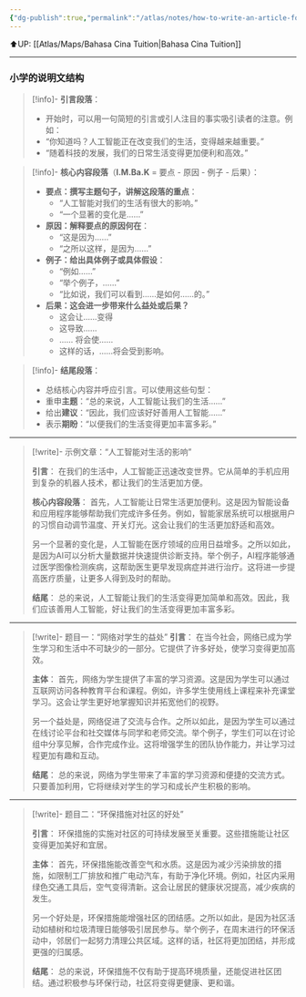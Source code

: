 ```yaml
---
{"dg-publish":true,"permalink":"/atlas/notes/how-to-write-an-article-for-uasa-chinese-essay-questions/"}
---
```


⬆️UP: [[Atlas/Maps/Bahasa Cina Tuition\|Bahasa Cina Tuition]]

---

### 小学的说明文结构

> [!info]- **引言段落**：
> - 开始时，可以用一句简短的引言或引人注目的事实吸引读者的注意。例如：
> - “你知道吗？人工智能正在改变我们的生活，变得越来越重要。”
> - “随着科技的发展，我们的日常生活变得更加便利和高效。”

> [!info]- **核心内容段落**（**I.M.Ba.K** = 要点 - 原因 - 例子 - 后果）：
> - **要点：撰写主题句子，讲解这段落的重点**：
> 	- “人工智能对我们的生活有很大的影响。”
> 	- “一个显著的变化是……”
> - **原因：解释要点的原因何在**：
> 	- “这是因为……”
> 	- “之所以这样，是因为……”
> - **例子：给出具体例子或具体假设**：
> 	- “例如……”
> 	- “举个例子，……”
> 	- “比如说，我们可以看到……是如何……的。”
> - **后果：这会进一步带来什么益处或后果？**
> 	- 这会让......变得
> 	- 这导致......
> 	- ...... 将会使......
> 	- 这样的话，......将会受到影响。

> [!info]- **结尾段落**：
> - 总结核心内容并呼应引言。可以使用这些句型：
> - 重申**主题**：“总的来说，人工智能让我们的生活……”
> - 给出**建议**：“因此，我们应该好好善用人工智能……”
> - 表示**期盼**：“以便我们的生活变得更加丰富多彩。”

---
> [!write]- 示例文章：“人工智能对生活的影响”
>
> **引言**：
> 在我们的生活中，人工智能正迅速改变世界。它从简单的手机应用到复杂的机器人技术，都让我们的生活更加方便。
> 
> **核心内容段落**：
> 首先，人工智能让日常生活更加便利。这是因为智能设备和应用程序能够帮助我们完成许多任务。例如，智能家居系统可以根据用户的习惯自动调节温度、开关灯光。这会让我们的生活更加舒适和高效。
> 
> 另一个显著的变化是，人工智能在医疗领域的应用日益增多。之所以如此，是因为AI可以分析大量数据并快速提供诊断支持。举个例子，AI程序能够通过医学图像检测疾病，这帮助医生更早发现病症并进行治疗。这将进一步提高医疗质量，让更多人得到及时的帮助。
> 
> **结尾**：
> 总的来说，人工智能让我们的生活变得更加简单和高效。因此，我们应该善用人工智能，好让我们的生活变得更加丰富多彩。

---

> [!write]- 题目一：“网络对学生的益处”
> **引言**：
> 在当今社会，网络已成为学生学习和生活中不可缺少的一部分。它提供了许多好处，使学习变得更加高效。
> 
> **主体**：
> 首先，网络为学生提供了丰富的学习资源。这是因为学生可以通过互联网访问各种教育平台和课程。例如，许多学生使用线上课程来补充课堂学习。这会让学生更好地掌握知识并拓宽他们的视野。
> 
> 另一个益处是，网络促进了交流与合作。之所以如此，是因为学生可以通过在线讨论平台和社交媒体与同学和老师交流。举个例子，学生们可以在讨论组中分享见解，合作完成作业。这将增强学生的团队协作能力，并让学习过程更加有趣和互动。
> 
> **结尾**：
> 总的来说，网络为学生带来了丰富的学习资源和便捷的交流方式。只要善加利用，它将继续对学生的学习和成长产生积极的影响。

---

> [!write]- 题目二：“环保措施对社区的好处”
> 
> **引言**：
> 环保措施的实施对社区的可持续发展至关重要。这些措施能让社区变得更加美好和宜居。
> 
> **主体**：
> 首先，环保措施能改善空气和水质。这是因为减少污染排放的措施，如限制工厂排放和推广电动汽车，有助于净化环境。例如，社区内采用绿色交通工具后，空气变得清新。这会让居民的健康状况提高，减少疾病的发生。
> 
> 另一个好处是，环保措施能增强社区的团结感。之所以如此，是因为社区活动如植树和垃圾清理日能够吸引居民参与。举个例子，在周末进行的环保活动中，邻居们一起努力清理公共区域。这样的话，社区将更加团结，并形成更强的归属感。
> 
> **结尾**：
> 总的来说，环保措施不仅有助于提高环境质量，还能促进社区团结。通过积极参与环保行动，社区将变得更健康、更和谐。